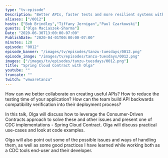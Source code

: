 ```yaml
---
type: "tv-episode"
Description: "Better APIs, faster tests and more resilient systems with Spring Cloud Contract"
aliases: ["/0012"]
hosts: ["Bob Brindley","Tiffany Jernigan","Paul Czarkowski"]
guests: ["Olga Maciaszek-Sharma"]
Date: "2020-06-30T13:00:00-07:00"
PublishDate: "2020-04-01T00:00:00-07:00"
minutes: 120
episode: "0012"
episode_banner: "/images/tv/episodes/tanzu-tuesdays/0012.png"
episode_image: "/images/tv/episodes/tanzu-tuesdays/0012.png"
images: ["/images/tv/episodes/tanzu-tuesdays/0012.png"]
title: "Spring Cloud Contract with Olga"
youtube: ""
truncate: ""
twitch: "vmwaretanzu"
---
```


How can we better collaborate on creating useful APIs? How to reduce the testing time of your application? How can the team build API backwards compatibility verification into their deployment process?

In this talk, Olga will discuss how to leverage the Consumer-Driven Contracts approach to solve these and other issues and present one of CDC implementations - Spring Cloud Contract. Olga will discuss practical use-cases and look at code examples.

Olga will also point out some of the possible issues and ways of handling them, as well as some good practices I have learned while working both as a CDC tools end-user and their developer.